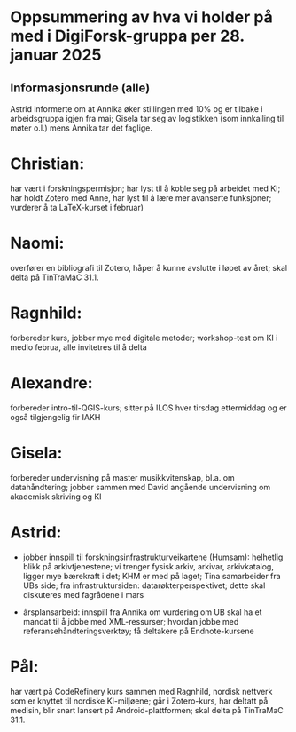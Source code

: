 # Oppsummering av hva vi holder på med i DigiForsk-gruppa per 28. januar 2025

## Informasjonsrunde (alle)

Astrid informerte om at Annika øker stillingen med 10% og er tilbake i  arbeidsgruppa igjen fra mai; Gisela tar seg av logistikken (som innkalling til møter o.l.) mens Annika tar det faglige.

# Christian:
har vært i forskningspermisjon; har lyst til å koble seg på arbeidet med KI; har holdt Zotero med Anne, har lyst til å lære mer avanserte funksjoner; vurderer å ta LaTeX-kurset i februar)

# Naomi:
overfører en bibliografi til Zotero, håper å kunne avslutte i løpet av året; skal delta på TinTraMaC 31.1.

# Ragnhild:
forbereder kurs, jobber mye med digitale metoder; workshop-test om KI i medio februa, alle invitetres til å delta

# Alexandre:
forbereder intro-til-QGIS-kurs; sitter på ILOS hver tirsdag ettermiddag og er også tilgjengelig fir IAKH

# Gisela:
forbereder undervisning på master musikkvitenskap, bl.a. om datahåndtering; jobber sammen med David angående undervisning om akademisk skriving og KI

# Astrid:

* jobber innspill til forskningsinfrastrukturveikartene (Humsam): helhetlig blikk på arkivtjenestene; vi trenger fysisk arkiv, arkivar, arkivkatalog, ligger mye bærekraft i det; KHM er med på laget; Tina samarbeider fra UBs side; fra infrastruktursiden: datarøkterperspektivet; dette skal diskuteres med fagrådene i mars

* årsplansarbeid:
innspill fra Annika om vurdering om UB skal ha et mandat til å jobbe med XML-ressurser;
hvordan jobbe med referansehåndteringsverktøy; få deltakere på Endnote-kursene

# Pål:

har vært på CodeRefinery kurs sammen med Ragnhild, nordisk nettverk som er knyttet til nordiske KI-miljøene; går i Zotero-kurs, har deltatt på medisin, blir snart lansert på Android-plattformen; skal delta på TinTraMaC 31.1.
